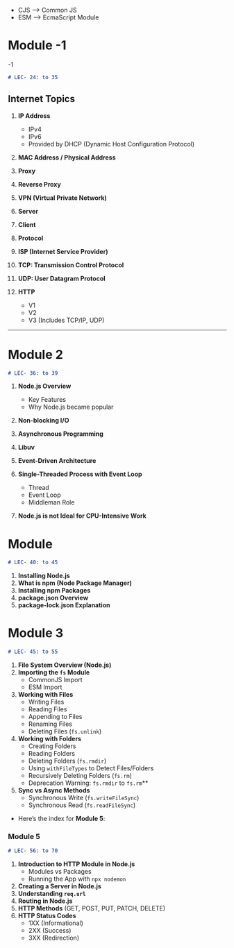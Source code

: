 

*  CJS --> Common JS
* ESM --> EcmaScript Module

# Module -1
 -1
```markdown
# LEC- 24: to 35
```

## Internet Topics
1. **IP Address**
   - IPv4 
   - IPv6 
   - Provided by DHCP (Dynamic Host Configuration Protocol)
   
2. **MAC Address / Physical Address**

3. **Proxy**

4. **Reverse Proxy**

5. **VPN (Virtual Private Network)**

6. **Server**

7. **Client**

8. **Protocol**

9.  **ISP (Internet Service Provider)**

10. **TCP: Transmission Control Protocol**

11. **UDP: User Datagram Protocol**

12. **HTTP**
    - V1
    - V2
    - V3 (Includes TCP/IP, UDP)

  ---
  
# Module 2 
  ```markdown
# LEC- 36: to 39
``` 
1. **Node.js Overview**
   - Key Features
   - Why Node.js became popular

2. **Non-blocking I/O**

3. **Asynchronous Programming**

4. **Libuv**

5. **Event-Driven Architecture**

6. **Single-Threaded Process with Event Loop**
   - Thread
   - Event Loop
   - Middleman Role

7. **Node.js is not Ideal for CPU-Intensive Work**


# Module  
  ```markdown
# LEC- 40: to 45
``` 

1. **Installing Node.js**
2. **What is npm (Node Package Manager)**
3. **Installing npm Packages**
4. **package.json Overview**
5. **package-lock.json Explanation**


# Module 3  
  ```markdown
# LEC- 45: to 55
``` 
1. **File System Overview (Node.js)**
2. **Importing the `fs` Module**
   - CommonJS Import
   - ESM Import
3. **Working with Files**
   - Writing Files
   - Reading Files
   - Appending to Files
   - Renaming Files
   - Deleting Files (`fs.unlink`)
4. **Working with Folders**
   - Creating Folders
   - Reading Folders
   - Deleting Folders (`fs.rmdir`)
   - Using `withFileTypes` to Detect Files/Folders
   - Recursively Deleting Folders (`fs.rm`)
   - Deprecation Warning: `fs.rmdir` to `fs.rm`**
1. **Sync vs Async Methods**
   - Synchronous Write (`fs.writeFileSync`)
   - Synchronous Read (`fs.readFileSync`)
 - Here’s the index for **Module 5**:

### Module 5
```markdown
# LEC- 56: to 70
```
1. **Introduction to HTTP Module in Node.js**
   - Modules vs Packages
   - Running the App with `npx nodemon`
2. **Creating a Server in Node.js**
3. **Understanding `req.url`**
4. **Routing in Node.js**
5. **HTTP Methods** (GET, POST, PUT, PATCH, DELETE)
6. **HTTP Status Codes**
   - 1XX (Informational)
   - 2XX (Success)
   - 3XX (Redirection)

